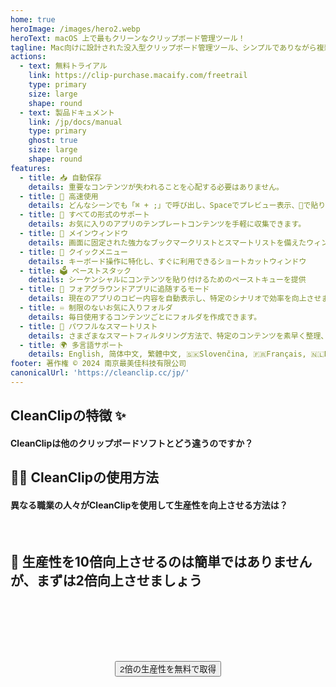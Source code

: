 ```yaml
---
home: true
heroImage: /images/hero2.webp
heroText: macOS 上で最もクリーンなクリップボード管理ツール！
tagline: Mac向けに設計された没入型クリップボード管理ツール、シンプルでありながら複雑
actions:
  - text: 無料トライアル
    link: https://clip-purchase.macaify.com/freetrail
    type: primary
    size: large
    shape: round
  - text: 製品ドキュメント
    link: /jp/docs/manual
    type: primary
    ghost: true
    size: large
    shape: round
features:
  - title: 📥 自動保存
    details: 重要なコンテンツが失われることを心配する必要はありません。
  - title: 🚀 高速使用
    details: どんなシーンでも「⌘ + ;」で呼び出し、Spaceでプレビュー表示、🔢で貼り付け、非常に滑らか
  - title: 🌈 すべての形式のサポート
    details: お気に入りのアプリのテンプレートコンテンツを手軽に収集できます。
  - title: 📌 メインウィンドウ
    details: 画面に固定された強力なブックマークリストとスマートリストを備えたウィンドウ
  - title: 🧲 クイックメニュー
    details: キーボード操作に特化し、すぐに利用できるショートカットウィンドウ
  - title: 🗳️ ペーストスタック
    details: シーケンシャルにコンテンツを貼り付けるためのペーストキューを提供
  - title: 🧲 フォアグラウンドアプリに追随するモード
    details: 現在のアプリのコピー内容を自動表示し、特定のシナリオで効率を向上させます。
  - title: ♾️ 制限のないお気に入りフォルダ
    details: 毎日使用するコンテンツごとにフォルダを作成できます。
  - title: 🧠 パワフルなスマートリスト
    details: さまざまなスマートフィルタリング方法で、特定のコンテンツを素早く整理、選択できます。
  - title: 🌍 多言語サポート
    details: English, 简体中文, 繁體中文, 🇸🇰Slovenčina, 🇫🇷Français, 🇳🇱Nederlands, 🇯🇵にほんご, 🇬🇷ελληνικά <a href="/jp/discounts">翻訳を手伝う</a>
footer: 著作権 © 2024 南京最美佳科技有限公司
canonicalUrl: 'https://cleanclip.cc/jp/'
---
```


<div class="segments">
  <TabFeatures-MainWindow class="tabfeatures"/>
  <TabFeatures-QuickMenu class="tabfeatures"/>
  <TabFeatures-PasteStack class="tabfeatures"/>

  <div class="usp">

  ## CleanClipの特徴 ✨
  #### CleanClipは他のクリップボードソフトとどう違うのですか？

  <usp-Usp/>

  </div>
  
  <div class="usecase">

  ## 👩‍💻 CleanClipの使用方法
  #### 異なる職業の人々がCleanClipを使用して生産性を向上させる方法は？

  <usecase-UseCases/>

  </div>

  <FAQPage />

  <div class="encourage">
  </br>

  ## 🚀 生産性を10倍向上させるのは簡単ではありませんが、まずは2倍向上させましょう

  </br>
  </br>

  <div style="display: flex; justify-content: center;">
    <div style="text-align: center">
      <button type="button" class="ant-btn ant-btn-primary ant-btn-round ant-btn-lg" style="margin-top: 64px">
        <a :href="$site.themeConfig.freeTrailUrl">
                      2倍の生産性を無料で取得
        </a>
      </button>
    </div>
  </div>

  </br>
  </br>
  </br>
  </div>

</div>

<NewFooter/>